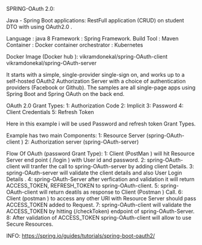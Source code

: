 
SPRING-OAuth 2.0:

Java - Spring Boot applications: RestFull application (CRUD) on student DTO with  using OAuth2.0 .

Language : java 8
Framework : Spring Framework.
Build Tool : Maven
Container : Docker
container orchestrator : Kubernetes


Docker Image (Docker hub ): 
							vikramdonekal/spring-OAuth-client
							vikramdonekal/spring-OAuth-server
							
							
It starts with a simple, single-provider single-sign on, and works up to a self-hosted OAuth2 Authorization Server with a choice of authentication providers (Facebook or Github).
The samples are all single-page apps using Spring Boot and Spring OAuth on the back end. 



OAuth 2.0 Grant Types:
1: Authorization Code
2: Implicit
3: Password
4: Client Credentials
5: Refresh Token

Here in this example i will be used Password and refresh token Grant Types.


Example has two main Components:
1: Resource  Server (spring-OAuth-client )
2: Authorization server (spring-OAuth-server) 


Flow Of OAuth (password Grant Type):
	1: Client (PostMan ) will hit   Resource  Server end point  ( /login )  with User id and password.
	2: spring-OAuth-client will tranfer the call to spring-OAuth-server by adding client Details.
	3: spring-OAuth-server will validate the client details and also User Login Details .
	4: spring-OAuth-Server after verfication and validation it will return ACCESS_TOKEN, REFRESH_TOKEN to spring-OAuth-client.
	5: spring-OAuth-client will return deatils as response to Client (Postman ) Call.
	6: Client (postman ) to access any other URI with Resource  Server should pass ACCESS_TOKEN added to Request.
	7: spring-OAuth-client will validate the ACCESS_TOKEN by hitting (/checkToken) endpoint of spring-OAuth-Server.
	8: After validation of ACCESS_TOKEN spring-OAuth-client will allow to use Secure Resources.
	
	


INFO:
https://spring.io/guides/tutorials/spring-boot-oauth2/



	
				
				

							
